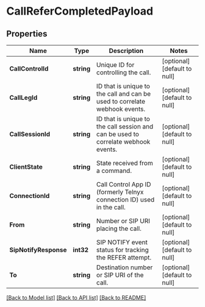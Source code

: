 # CallReferCompletedPayload

## Properties
Name | Type | Description | Notes
------------ | ------------- | ------------- | -------------
**CallControlId** | **string** | Unique ID for controlling the call. | [optional] [default to null]
**CallLegId** | **string** | ID that is unique to the call and can be used to correlate webhook events. | [optional] [default to null]
**CallSessionId** | **string** | ID that is unique to the call session and can be used to correlate webhook events. | [optional] [default to null]
**ClientState** | **string** | State received from a command. | [optional] [default to null]
**ConnectionId** | **string** | Call Control App ID (formerly Telnyx connection ID) used in the call. | [optional] [default to null]
**From** | **string** | Number or SIP URI placing the call. | [optional] [default to null]
**SipNotifyResponse** | **int32** | SIP NOTIFY event status for tracking the REFER attempt. | [optional] [default to null]
**To** | **string** | Destination number or SIP URI of the call. | [optional] [default to null]

[[Back to Model list]](../README.md#documentation-for-models) [[Back to API list]](../README.md#documentation-for-api-endpoints) [[Back to README]](../README.md)

